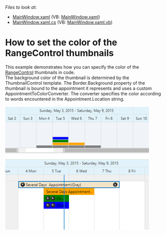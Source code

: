 <!-- default file list -->
*Files to look at*:

* [MainWindow.xaml](./CS/RangeControlColors/MainWindow.xaml) (VB: [MainWindow.xaml](./VB/RangeControlColors/MainWindow.xaml))
* [MainWindow.xaml.cs](./CS/RangeControlColors/MainWindow.xaml.cs) (VB: [MainWindow.xaml.vb](./VB/RangeControlColors/MainWindow.xaml.vb))
<!-- default file list end -->
# How to set the color of the RangeControl thumbnails


<p>This example demonstrates how you can specify the color of the <a href="http://help.devexpress.com/#WPF/CustomDocument15026">RangeControl</a> thumbnails in code. <br /> The background color of the thumbnail is determined by the ThumbnailControl template. The Border.Background property of the thumbnail is bound to the appointment it represents and uses a custom AppointmentToColorConverter. The converter specifies the color according to words encountered in the Appointment.Location string.<br /><br /><img src="https://raw.githubusercontent.com/DevExpress-Examples/how-to-set-the-color-of-the-rangecontrol-thumbnails-e5155/15.2.4+/media/253d6038-f3fb-11e4-80bf-00155d62480c.png"></p>

<br/>


